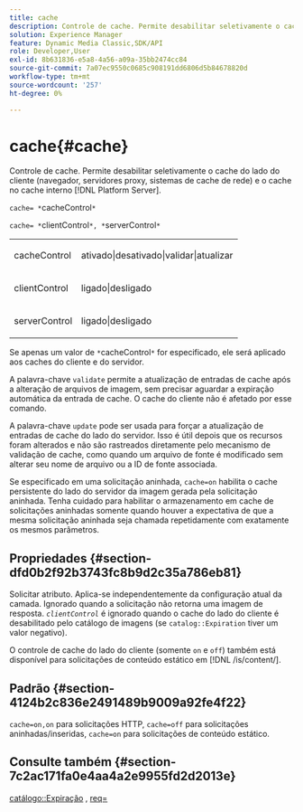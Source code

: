 ```yaml
---
title: cache
description: Controle de cache. Permite desabilitar seletivamente o cache do lado do cliente (navegador, servidores proxy, sistemas de cache de rede) e o cache no cache interno  [!DNL Platform Server] .
solution: Experience Manager
feature: Dynamic Media Classic,SDK/API
role: Developer,User
exl-id: 8b631836-e5a8-4a56-a09a-35bb2474cc84
source-git-commit: 7a07ec9550c0685c908191dd6806d5b84678820d
workflow-type: tm+mt
source-wordcount: '257'
ht-degree: 0%

---
```


# cache{#cache}

Controle de cache. Permite desabilitar seletivamente o cache do lado do cliente (navegador, servidores proxy, sistemas de cache de rede) e o cache no cache interno [!DNL Platform Server].

`cache= *`cacheControl`*`

`cache= *`clientControl`*, *`serverControl`*`

<table id="simpletable_70ACECAEA02F400C83B598FA13F1D00B"> 
 <tr class="strow"> 
  <td class="stentry"> <p><span class="codeph"> <span class="varname"> cacheControl</span></span> </p> </td> 
  <td class="stentry"> <p><span class="codeph"> ativado|desativado|validar|atualizar</span> </p> </td> 
 </tr> 
 <tr class="strow"> 
  <td class="stentry"> <p><span class="codeph"> <span class="varname"> clientControl</span></span> </p></td> 
  <td class="stentry"> <p><span class="codeph"> ligado|desligado</span> </p></td> 
 </tr> 
 <tr class="strow"> 
  <td class="stentry"> <p><span class="codeph"> <span class="varname"> serverControl</span></span> </p></td> 
  <td class="stentry"> <p><span class="codeph"> ligado|desligado</span> </p></td> 
 </tr> 
</table>

Se apenas um valor de `*`cacheControl`*` for especificado, ele será aplicado aos caches do cliente e do servidor.

A palavra-chave `validate` permite a atualização de entradas de cache após a alteração de arquivos de imagem, sem precisar aguardar a expiração automática da entrada de cache. O cache do cliente não é afetado por esse comando.

A palavra-chave `update` pode ser usada para forçar a atualização de entradas de cache do lado do servidor. Isso é útil depois que os recursos foram alterados e não são rastreados diretamente pelo mecanismo de validação de cache, como quando um arquivo de fonte é modificado sem alterar seu nome de arquivo ou a ID de fonte associada.

Se especificado em uma solicitação aninhada, `cache=on` habilita o cache persistente do lado do servidor da imagem gerada pela solicitação aninhada. Tenha cuidado para habilitar o armazenamento em cache de solicitações aninhadas somente quando houver a expectativa de que a mesma solicitação aninhada seja chamada repetidamente com exatamente os mesmos parâmetros.

## Propriedades {#section-dfd0b2f92b3743fc8b9d2c35a786eb81}

Solicitar atributo. Aplica-se independentemente da configuração atual da camada. Ignorado quando a solicitação não retorna uma imagem de resposta. *`clientControl`* é ignorado quando o cache do lado do cliente é desabilitado pelo catálogo de imagens (se `catalog::Expiration` tiver um valor negativo).

O controle de cache do lado do cliente (somente `on` e `off`) também está disponível para solicitações de conteúdo estático em [!DNL /is/content/].

## Padrão {#section-4124b2c836e2491489b9009a92fe4f22}

`cache=on,on` para solicitações HTTP, `cache=off` para solicitações aninhadas/inseridas, `cache=on` para solicitações de conteúdo estático.

## Consulte também {#section-7c2ac171fa0e4aa4a2e9955fd2d2013e}

[catálogo::Expiração](../../../../../is-api/image-catalog/image-serving-api-ref/c-image-catalog-reference/c-image-svg-data-reference/c-image-data-reference/r-expiration-cat.md#reference-a7afd668ecbb4d2da65d86259aa6a28a) , [req=](../../../../../is-api/http-ref/image-serving-api-ref/c-http-protocol-reference/c-command-reference/r-req/r-req.md#reference-907cdb4a97034db7ad94695f25552e76)
